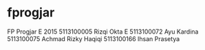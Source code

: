 # fprogjar
FP Progjar E 2015 
5113100005 Rizqi Okta E
5113100072 Ayu Kardina
5113100075 Achmad Rizky Haqiqi
5113100166 Ihsan Prasetya

